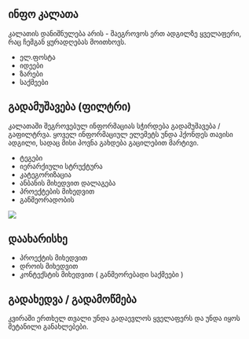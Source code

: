 ## ინფო კალათა
კალათის დანიშნულება არის - შაეგროვოს ერთ ადგილზე ყველაფერი, რაც ჩემგან ყურადღებას მოითხოვს.
- ელ.ფოსტა
- იდეები
- ზარები
- საქმეები	
## გადამუშავება (ფილტრი)
კალათაში შეგროვებულ ინფორმაციას სჭირდება გადამუშავება / გაფილტრვა. ყოველ ინფორმაციულ ელემეტს უნდა ჰქონდეს თავისი ადგილი, სადაც მისი პოვნა გახდება გაცილებით მარტივი. 

- ტეგები
- იერარქიული სტრუქტურა
- კატეგორიზაცია
- ანბანის მიხედვით დალაგება
- პროექტების მიხედვით
- განმეორადობის 

![](https://mermaid.ink/img/pako:eNqVU01PwkAQ_SubPZUELh570AhV0averIcNXYVogdRyMC2n_QMroCAfRkQjGsN_2n_idIaNStCEHjbbmbfvzXvbJrzSCCR3-UUkmlV24vl1Bs_uqVEDo8ZGvRg1MerJqJFR2qgPrOszVihsp1icYKVv1AL3d0ZNGb7PGJ6Aoxp2rwjuGdXF9RZ7GZIoHu1h6s2MGgIv-zlFyorJP4rrBXbaZKiYDczSjc-nrJSQB2xTbwzwTxyyv04iM802nzRlHkjNsTbF2hjXBUVuZUoks1Uw6h6wzJI947R7DtJqS9HBHqwjhqUBVueU7bu1pfH4cpZcpvKXFo30gNdDeBDdd1BC214PPfdyROKt5ELfxICyWG83ZQcORkyzapL7xVdeyWphKTKHy6jKiDx0MPyuBY--qQhw5NgQhmSyY3OhOwPGN7p38pzjeR7KKBS1AH6cJKPyeVyVofS5C9tARJc-9-ttwIlW3Di-qVe4G0ctmeetZiBi6dUE_G8hd8_F1bVsfwFCYuV-?type=png)

	
## დაახარისხე
- პროექტის მიხედვით
- დროის მიხედვით
- კონტექსტის მიხედვით ( განმეორებადი საქმეები )
## გადახედვა / გადამოწმება
კვირაში ერთხელ თვალი უნდა გადაევლოს ყველაფერს და უნდა იყოს შეტანილი განახლებები.
